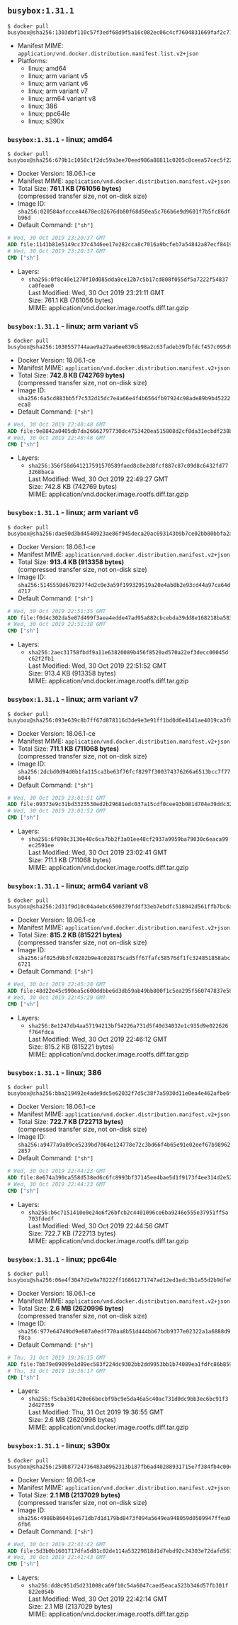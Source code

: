 ## `busybox:1.31.1`

```console
$ docker pull busybox@sha256:1303dbf110c57f3edf68d9f5a16c082ec06c4cf7604831669faf2c712260b5a0
```

-	Manifest MIME: `application/vnd.docker.distribution.manifest.list.v2+json`
-	Platforms:
	-	linux; amd64
	-	linux; arm variant v5
	-	linux; arm variant v6
	-	linux; arm variant v7
	-	linux; arm64 variant v8
	-	linux; 386
	-	linux; ppc64le
	-	linux; s390x

### `busybox:1.31.1` - linux; amd64

```console
$ docker pull busybox@sha256:679b1c1058c1f2dc59a3ee70eed986a88811c0205c8ceea57cec5f22d2c3fbb1
```

-	Docker Version: 18.06.1-ce
-	Manifest MIME: `application/vnd.docker.distribution.manifest.v2+json`
-	Total Size: **761.1 KB (761056 bytes)**  
	(compressed transfer size, not on-disk size)
-	Image ID: `sha256:020584afccce44678ec82676db80f68d50ea5c766b6e9d9601f7b5fc86dfb96d`
-	Default Command: `["sh"]`

```dockerfile
# Wed, 30 Oct 2019 23:20:37 GMT
ADD file:1141b81e5149cc37c4346ee17e282cca8c7016a9bcfeb7a54842a87ecf8419d4 in / 
# Wed, 30 Oct 2019 23:20:37 GMT
CMD ["sh"]
```

-	Layers:
	-	`sha256:0f8c40e1270f10d085dda8ce12b7c5b17cd808f055df5a7222f54837ca0feae0`  
		Last Modified: Wed, 30 Oct 2019 23:21:11 GMT  
		Size: 761.1 KB (761056 bytes)  
		MIME: application/vnd.docker.image.rootfs.diff.tar.gzip

### `busybox:1.31.1` - linux; arm variant v5

```console
$ docker pull busybox@sha256:1030557744aae9a27aa6ee830cb98a2c63fadeb39fbfdcf457c095d9f4600807
```

-	Docker Version: 18.06.1-ce
-	Manifest MIME: `application/vnd.docker.distribution.manifest.v2+json`
-	Total Size: **742.8 KB (742769 bytes)**  
	(compressed transfer size, not on-disk size)
-	Image ID: `sha256:6a5cd883bb5f7c532d15dc7e4a66e4f4b6564fb97924c98ade89b9b45222eca8`
-	Default Command: `["sh"]`

```dockerfile
# Wed, 30 Oct 2019 22:48:48 GMT
ADD file:9e8842a0405db7da26662797730dc4753420ea515808d2cf8da31ecbdf238bbf in / 
# Wed, 30 Oct 2019 22:48:48 GMT
CMD ["sh"]
```

-	Layers:
	-	`sha256:356f58d641217591570589faed8c8e2d8fcf887c87c09d8c6432fd773268baca`  
		Last Modified: Wed, 30 Oct 2019 22:49:27 GMT  
		Size: 742.8 KB (742769 bytes)  
		MIME: application/vnd.docker.image.rootfs.diff.tar.gzip

### `busybox:1.31.1` - linux; arm variant v6

```console
$ docker pull busybox@sha256:dae90d3bd4540923ae86f945deca20ac693143b9b7ce02bb80bbfa2a8aecb576
```

-	Docker Version: 18.06.1-ce
-	Manifest MIME: `application/vnd.docker.distribution.manifest.v2+json`
-	Total Size: **913.4 KB (913358 bytes)**  
	(compressed transfer size, not on-disk size)
-	Image ID: `sha256:5145558d670297f4d2c0e3a59f199329519a20e4ab8b2e93cd44a97ca64d4717`
-	Default Command: `["sh"]`

```dockerfile
# Wed, 30 Oct 2019 22:51:35 GMT
ADD file:f0d4c302da5e87d499f3aea4edde47ad95a882cbcebda39dd8e168218ba58333 in / 
# Wed, 30 Oct 2019 22:51:38 GMT
CMD ["sh"]
```

-	Layers:
	-	`sha256:2aec31758fbdf9a11e63820089b456f8520ad570a22ef3decc00045dc62f2fb1`  
		Last Modified: Wed, 30 Oct 2019 22:51:52 GMT  
		Size: 913.4 KB (913358 bytes)  
		MIME: application/vnd.docker.image.rootfs.diff.tar.gzip

### `busybox:1.31.1` - linux; arm variant v7

```console
$ docker pull busybox@sha256:093e639c8b7ff67d878116d3de9e3e91ff1bd0d6e4141ae4019ca3fb3e493df9
```

-	Docker Version: 18.06.1-ce
-	Manifest MIME: `application/vnd.docker.distribution.manifest.v2+json`
-	Total Size: **711.1 KB (711068 bytes)**  
	(compressed transfer size, not on-disk size)
-	Image ID: `sha256:2dcbd0d94d0b1fa115ca3be63f76fcf8297f300374376266a6513bcc7f77b044`
-	Default Command: `["sh"]`

```dockerfile
# Wed, 30 Oct 2019 23:01:51 GMT
ADD file:09373e9c31bd3323530ed2b29681edc037a15cdf0cee93b081d704e39ddc32d7 in / 
# Wed, 30 Oct 2019 23:01:52 GMT
CMD ["sh"]
```

-	Layers:
	-	`sha256:6f898c3130e40c6ca7bb2f3a01ee48cf2937a9959ba79030c6eaca99ec2591ee`  
		Last Modified: Wed, 30 Oct 2019 23:02:41 GMT  
		Size: 711.1 KB (711068 bytes)  
		MIME: application/vnd.docker.image.rootfs.diff.tar.gzip

### `busybox:1.31.1` - linux; arm64 variant v8

```console
$ docker pull busybox@sha256:2d31f9d10c04a4ebc6500279fddf33eb7ebdfc518042d561ffb7bc6a568b44a5
```

-	Docker Version: 18.06.1-ce
-	Manifest MIME: `application/vnd.docker.distribution.manifest.v2+json`
-	Total Size: **815.2 KB (815221 bytes)**  
	(compressed transfer size, not on-disk size)
-	Image ID: `sha256:af025d9b3fc0282b9e4c028175cad5ff67fafc58576df1fc324851858abc6721`
-	Default Command: `["sh"]`

```dockerfile
# Wed, 30 Oct 2019 22:45:28 GMT
ADD file:48d22e45c990ea5c600ddbbe6d3db59ab49bb800f1c5ea295f560747837e5827 in / 
# Wed, 30 Oct 2019 22:45:29 GMT
CMD ["sh"]
```

-	Layers:
	-	`sha256:8e1247db4aa57194213bf54226a731d5f40d34032e1c935d9e022626f764fdca`  
		Last Modified: Wed, 30 Oct 2019 22:46:12 GMT  
		Size: 815.2 KB (815221 bytes)  
		MIME: application/vnd.docker.image.rootfs.diff.tar.gzip

### `busybox:1.31.1` - linux; 386

```console
$ docker pull busybox@sha256:bba219492e4ade9dc5e62032f7d5c38f7a5930d11e0ea4e462afbe6f68efabcb
```

-	Docker Version: 18.06.1-ce
-	Manifest MIME: `application/vnd.docker.distribution.manifest.v2+json`
-	Total Size: **722.7 KB (722713 bytes)**  
	(compressed transfer size, not on-disk size)
-	Image ID: `sha256:a9477a9a09ce5239bd7064e124778e72c3bd66f4b65e91e02eef67b989622857`
-	Default Command: `["sh"]`

```dockerfile
# Wed, 30 Oct 2019 22:44:23 GMT
ADD file:8e674a390ca558d538ed6c6fc8993bf37145ee4bae5d1f9173f4ee314d2e5274 in / 
# Wed, 30 Oct 2019 22:44:23 GMT
CMD ["sh"]
```

-	Layers:
	-	`sha256:b6c7151410e0e24e6f26bfcb2c4401096ce6ba9246e555e37951ff5a703fdedf`  
		Last Modified: Wed, 30 Oct 2019 22:44:56 GMT  
		Size: 722.7 KB (722713 bytes)  
		MIME: application/vnd.docker.image.rootfs.diff.tar.gzip

### `busybox:1.31.1` - linux; ppc64le

```console
$ docker pull busybox@sha256:06e4f3047d2e9a78222ff16861271747ad12ed1edc3b1a55d2b9dfe88144aed3
```

-	Docker Version: 18.06.1-ce
-	Manifest MIME: `application/vnd.docker.distribution.manifest.v2+json`
-	Total Size: **2.6 MB (2620996 bytes)**  
	(compressed transfer size, not on-disk size)
-	Image ID: `sha256:977e64749bd9e607a0edf770aa8b51d444bb67bdb9377e02322a1a6888d9f8ca`
-	Default Command: `["sh"]`

```dockerfile
# Thu, 31 Oct 2019 19:36:15 GMT
ADD file:7bb79e09099e1d89ec583f224dc9302bb2dd9953bb1b74089ea1fdfc86b85991 in / 
# Thu, 31 Oct 2019 19:36:17 GMT
CMD ["sh"]
```

-	Layers:
	-	`sha256:f5cba301420e66becbf9bc9e5da46a5c40ac731d0dc9bb3ec6bc91f32d427359`  
		Last Modified: Thu, 31 Oct 2019 19:36:55 GMT  
		Size: 2.6 MB (2620996 bytes)  
		MIME: application/vnd.docker.image.rootfs.diff.tar.gzip

### `busybox:1.31.1` - linux; s390x

```console
$ docker pull busybox@sha256:250b87724736483a8962313b187fb6ad40288931715e7f384fb4c00c4819046f
```

-	Docker Version: 18.06.1-ce
-	Manifest MIME: `application/vnd.docker.distribution.manifest.v2+json`
-	Total Size: **2.1 MB (2137029 bytes)**  
	(compressed transfer size, not on-disk size)
-	Image ID: `sha256:4988b860491e671db7d1d179bd8473f094a5649ea948059d0509947ffea06fb6`
-	Default Command: `["sh"]`

```dockerfile
# Wed, 30 Oct 2019 22:41:42 GMT
ADD file:5d3b0b1601717dfa5d81c02de114a53229818d1d7ebd92c24303e72dafd56139 in / 
# Wed, 30 Oct 2019 22:41:43 GMT
CMD ["sh"]
```

-	Layers:
	-	`sha256:dd8c951d5d231008ca69f10c54a6047caed5eaca523b346d57fb301f822e054b`  
		Last Modified: Wed, 30 Oct 2019 22:42:14 GMT  
		Size: 2.1 MB (2137029 bytes)  
		MIME: application/vnd.docker.image.rootfs.diff.tar.gzip
